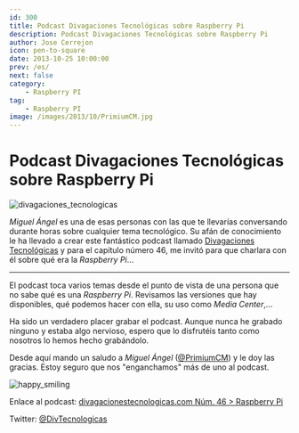 ```yaml
---
id: 300
title: Podcast Divagaciones Tecnológicas sobre Raspberry Pi
description: Podcast Divagaciones Tecnológicas sobre Raspberry Pi
author: Jose Cerrejon
icon: pen-to-square
date: 2013-10-25 10:00:00
prev: /es/
next: false
category:
    - Raspberry PI
tag:
    - Raspberry PI
image: /images/2013/10/PrimiumCM.jpg
---
```


# Podcast Divagaciones Tecnológicas sobre Raspberry Pi

![divagaciones_tecnologicas](/images/2013/10/PrimiumCM.jpg)

_Miguel Ángel_ es una de esas personas con las que te llevarías conversando durante horas sobre cualquier tema tecnológico. Su afán de conocimiento le ha llevado a crear este fantástico podcast llamado [Divagaciones Tecnológicas](https://divagacionestecnologicas.com) y para el capítulo número 46, me invitó para que charlara con él sobre qué era la _Raspberry Pi_...

---

El podcast toca varios temas desde el punto de vista de una persona que no sabe qué es una _Raspberry Pi_. Revisamos las versiones que hay disponibles, qué podemos hacer con ella, su uso como _Media Center_,...

Ha sido un verdadero placer grabar el podcast. Aunque nunca he grabado ninguno y estaba algo nervioso, espero que lo disfrutéis tanto como nosotros lo hemos hecho grabándolo.

Desde aquí mando un saludo a _Miguel Ángel_ ([@PrimiumCM](https://twitter.com/PrimiumCM)) y le doy las gracias. Estoy seguro que nos "enganchamos" más de uno al podcast.

![happy_smiling](/css/sm/happy_smiling.png)

Enlace al podcast: [divagacionestecnologicas.com Núm. 46 > Raspberry Pi](https://divagacionestecnologicas.com/2013/10/raspberry-pi/)

Twitter: [@DivTecnologicas](https://www.twitter.com/DivTecnologicas)
